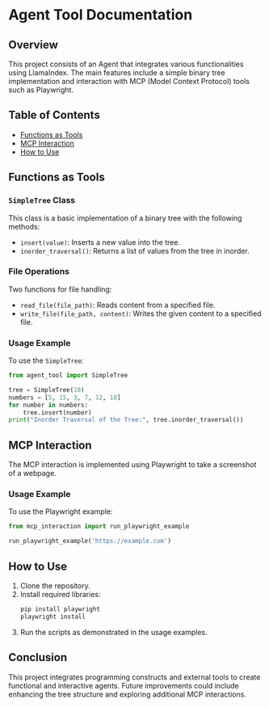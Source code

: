 # Agent Tool Documentation

## Overview

This project consists of an Agent that integrates various functionalities using LlamaIndex. The main features include a simple binary tree implementation and interaction with MCP (Model Context Protocol) tools such as Playwright.

## Table of Contents

- [Functions as Tools](#functions-as-tools)
- [MCP Interaction](#mcp-interaction)
- [How to Use](#how-to-use)

## Functions as Tools

### `SimpleTree` Class

This class is a basic implementation of a binary tree with the following methods:
- `insert(value)`: Inserts a new value into the tree.
- `inorder_traversal()`: Returns a list of values from the tree in inorder.

### File Operations

Two functions for file handling:
- `read_file(file_path)`: Reads content from a specified file.
- `write_file(file_path, content)`: Writes the given content to a specified file.

### Usage Example

To use the `SimpleTree`:
```python
from agent_tool import SimpleTree

tree = SimpleTree(10)
numbers = [5, 15, 3, 7, 12, 18]
for number in numbers:
    tree.insert(number)
print("Inorder Traversal of the Tree:", tree.inorder_traversal())
```

## MCP Interaction

The MCP interaction is implemented using Playwright to take a screenshot of a webpage.

### Usage Example

To use the Playwright example:
```python
from mcp_interaction import run_playwright_example

run_playwright_example('https://example.com')
```

## How to Use

1. Clone the repository.
2. Install required libraries:
   ```bash
   pip install playwright
   playwright install
   ```
3. Run the scripts as demonstrated in the usage examples.

## Conclusion

This project integrates programming constructs and external tools to create functional and interactive agents. Future improvements could include enhancing the tree structure and exploring additional MCP interactions.